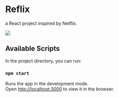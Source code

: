 # Reflix
a React project inspired by Netflix.

<img src="demo/reflix-demo.gif">

## Available Scripts

In the project directory, you can run:

### `npm start`

Runs the app in the development mode.<br>
Open [http://localhost:3000](http://localhost:3000) to view it in the browser.
